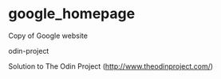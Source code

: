 # google_homepage
Copy of Google website

odin-project

Solution to The Odin Project (http://www.theodinproject.com/)
